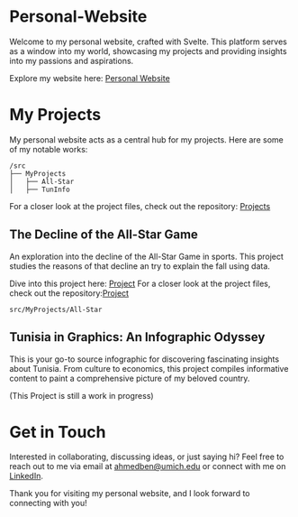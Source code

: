 # Personal-Website

Welcome to my personal website, crafted with Svelte. This platform serves as a window into my world, showcasing my projects and providing insights into my passions and aspirations.

Explore my website here: [Personal Website](https://www.ahmedbendaly.com/)

# My Projects

My personal website acts as a central hub for my projects. Here are some of my notable works:

```
/src
├── MyProjects
│   ├── All-Star
│   ├── TunInfo
```

For a closer look at the project files, check out the repository: [Projects](https://www.ahmedbendaly.com/#/projects)

## The Decline of the All-Star Game

An exploration into the decline of the All-Star Game in sports. This project studies the reasons of that decline an try to explain the fall using data.

Dive into this project here: [Project](https://www.ahmedbendaly.com/#/allstarintro)
For a closer look at the project files, check out the repository:[Project](src/MyProjects/All-Star)

`src/MyProjects/All-Star`

## Tunisia in Graphics: An Infographic Odyssey

This is your go-to source infographic for discovering fascinating insights about Tunisia. From culture to economics, this project compiles informative content to paint a comprehensive picture of my beloved country.

(This Project is still a work in progress)

# Get in Touch

Interested in collaborating, discussing ideas, or just saying hi? Feel free to reach out to me via email at ahmedben@umich.edu or connect with me on [LinkedIn](hhttps://www.linkedin.com/in/ahmed-bendaly/).

Thank you for visiting my personal website, and I look forward to connecting with you!
